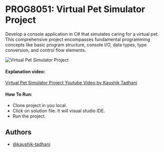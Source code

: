 
# PROG8051: Virtual Pet Simulator Project

Develop a console application in C# that simulates caring for a virtual pet. This comprehensive project encompasses fundamental programming concepts like basic program structure, console I/O, data types, type conversion, and control flow elements.

![Virtual Pet Simulator Project](https://i.imgur.com/4NjhpEp.gif)

#### Explanation video:
[Virtual Pet Simulator Project Youtube Video by Kaushik Tadhani](https://www.youtube.com/watch?v=mjasWhV9AkQ)

#### How To Run:

* Clone project in you local.
* Click on solution file. It will visual studio IDE.
* Run the project.


## Authors

- [@kaushik-tadhani](https://github.com/kaushik-tadhani)

